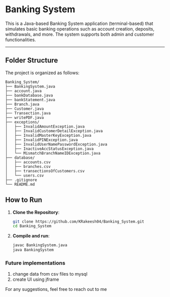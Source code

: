 # Banking System

This is a Java-based Banking System application (terminal-based) that simulates basic banking operations such as account creation, deposits, withdrawals, and more. The system supports both admin and customer functionalities.

---

## Folder Structure

The project is organized as follows:
```text
Banking_System/  
├── BankingSystem.java          
├── account.java                
├── bankDatabase.java           
├── bankStatement.java          
├── Branch.java                 
├── Customer.java               
├── Transection.java            
├── writePDF.java               
├── exceptions/                 
│   ├── InvalidAmountException.java  
│   ├── InvalidCustomerDetailException.java  
│   ├── InvalidMasterKeyException.java  
│   ├── InvalidPINException.java  
│   ├── InvalidUserNamePasswordException.java  
│   ├── InactiveAccStatusException.java  
│   └── MismatchBranchNameIDException.java  
├── database/                         
│   ├── accounts.csv            
│   ├── branches.csv            
│   ├── transectionsOfCustomers.csv  
│   └── users.csv               
├── .gitignore                  
└── README.md                 
```

## How to Run

1. **Clone the Repository**:
   ```bash
   git clone https://github.com/KRakeesh04/Banking_System.git
   cd Banking_System
2. **Compile and run**:
   ```bash
   javac BankingSystem.java
   java BankingSystem
### Future implementations
1. change data from csv files to mysql
2. create UI using jframe

For any suggestions, feel free to reach out to me
